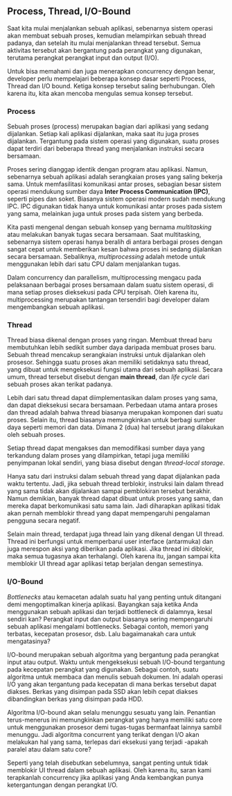 ## Process, Thread, I/O-Bound

Saat kita mulai menjalankan sebuah aplikasi, sebenarnya sistem operasi akan membuat sebuah proses, kemudian melampirkan sebuah thread padanya, dan setelah itu mulai menjalankan thread tersebut. Semua aktivitas tersebut akan bergantung pada perangkat yang digunakan, terutama perangkat perangkat input dan output (I/O).

Untuk bisa memahami dan juga menerapkan concurrency dengan benar, developer perlu mempelajari beberapa konsep dasar seperti Process, Thread dan I/O bound. Ketiga konsep tersebut saling berhubungan. Oleh karena itu, kita akan mencoba mengulas semua konsep tersebut. 

### Process
Sebuah proses (process) merupakan bagian dari aplikasi yang sedang dijalankan. Setiap kali aplikasi dijalankan, maka saat itu juga proses dijalankan. Tergantung pada sistem operasi yang digunakan, suatu proses dapat terdiri dari beberapa thread yang menjalankan instruksi secara bersamaan.

Proses sering dianggap identik dengan program atau aplikasi. Namun, sebenarnya sebuah aplikasi adalah serangkaian proses yang saling bekerja sama. Untuk memfasilitasi komunikasi antar proses, sebagian besar sistem operasi mendukung sumber daya **Inter Process Communication (IPC)**, seperti pipes dan soket. Biasanya sistem operasi modern sudah mendukung IPC. IPC digunakan tidak hanya untuk komunikasi antar proses pada sistem yang sama, melainkan juga untuk proses pada sistem yang berbeda.

Kita pasti mengenal dengan sebuah konsep yang bernama _multitasking_ atau melakukan banyak tugas secara bersamaan. Saat multitasking, sebenarnya sistem operasi hanya beralih di antara berbagai proses dengan sangat cepat untuk memberikan kesan bahwa proses ini sedang dijalankan secara bersamaan. Sebaliknya, _multiprocessing_ adalah metode untuk menggunakan lebih dari satu CPU dalam menjalankan tugas.

Dalam concurrency dan parallelism, multiprocessing mengacu pada pelaksanaan berbagai proses bersamaan dalam suatu sistem operasi, di mana setiap proses dieksekusi pada CPU terpisah. Oleh karena itu, multiprocessing merupakan tantangan tersendiri bagi developer dalam mengembangkan sebuah aplikasi.

### Thread
Thread biasa dikenal dengan proses yang ringan. Membuat thread baru membutuhkan lebih sedikit sumber daya daripada membuat proses baru. Sebuah thread mencakup serangkaian instruksi untuk dijalankan oleh prosesor. Sehingga suatu proses akan memiliki setidaknya satu thread, yang dibuat untuk mengeksekusi fungsi utama dari sebuah aplikasi. Secara umum, thread tersebut disebut dengan **main thread**, dan _life cycle_ dari sebuah proses akan terikat padanya.

Lebih dari satu thread dapat diimplementasikan dalam proses yang sama, dan dapat dieksekusi secara bersamaan. Perbedaan utama antara proses dan thread adalah bahwa thread biasanya merupakan komponen dari suatu proses. Selain itu, thread biasanya memungkinkan untuk berbagi sumber daya seperti memori dan data. Dimana 2 (dua) hal tersebut jarang dilakukan oleh sebuah proses.

Setiap thread dapat mengakses dan memodifikasi sumber daya yang terkandung dalam proses yang dilampirkan, tetapi juga memiliki penyimpanan lokal sendiri, yang biasa disebut dengan _thread-local storage_.

Hanya satu dari instruksi dalam sebuah thread yang dapat dijalankan pada waktu tertentu. Jadi, jika sebuah thread terblokir, instruksi lain dalam thread yang sama tidak akan dijalankan sampai pemblokiran tersebut berakhir. Namun demikian, banyak thread dapat dibuat untuk proses yang sama, dan mereka dapat berkomunikasi satu sama lain. Jadi diharapkan aplikasi tidak akan pernah memblokir thread yang dapat mempengaruhi pengalaman pengguna secara negatif.

Selain main thread, terdapat juga thread lain yang dikenal dengan UI thread. Thread ini berfungsi untuk memperbarui user interface (antarmuka) dan juga merespon aksi yang diberikan pada aplikasi. Jika thread ini diblokir, maka semua tugasnya akan terhalangi. Oleh karena itu, jangan sampai kita memblokir UI thread agar aplikasi tetap berjalan dengan semestinya.

### I/O-Bound
_Bottlenecks_ atau kemacetan adalah suatu hal yang penting untuk ditangani demi mengoptimalkan kinerja aplikasi. Bayangkan saja ketika Anda menggunakan sebuah aplikasi dan terjadi bottleneck di dalamnya, kesal sendiri kan? Perangkat input dan output biasanya sering mempengaruhi sebuah aplikasi mengalami bottlenecks. Sebagai contoh, memori yang terbatas, kecepatan prosesor, dsb. Lalu bagaimanakah cara untuk mengatasinya?

I/O-bound merupakan sebuah algoritma yang bergantung pada perangkat input atau output. Waktu untuk mengeksekusi sebuah I/O-bound tergantung pada kecepatan perangkat yang digunakan. Sebagai contoh, suatu algoritma untuk membaca dan menulis sebuah dokumen. Ini adalah operasi I/O yang akan tergantung pada kecepatan di mana berkas tersebut dapat diakses. Berkas yang disimpan pada SSD akan lebih cepat diakses dibandingkan berkas yang disimpan pada HDD.

Algoritma I/O-bound akan selalu menunggu sesuatu yang lain. Penantian terus-menerus ini memungkinkan perangkat yang hanya memiliki satu core untuk menggunakan prosesor demi tugas-tugas bermanfaat lainnya sambil menunggu. Jadi algoritma concurrent yang terikat dengan I/O akan melakukan hal yang sama, terlepas dari eksekusi yang terjadi -apakah paralel atau dalam satu core?

Seperti yang telah disebutkan sebelumnya, sangat penting untuk tidak memblokir UI thread dalam sebuah aplikasi. Oleh karena itu, saran kami terapkanlah concurrency jika aplikasi yang Anda kembangkan punya ketergantungan dengan perangkat I/O.